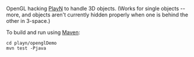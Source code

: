 
OpenGL hacking [PlayN](http://playn.io) to handle 3D objects.  (Works for single objects -- more, and objects aren't
currently hidden properly when one is behind the other in 3-space.) 

To build and run using [Maven](maven.apache.org):
```
cd playn/openglDemo
mvn test -Pjava
```
